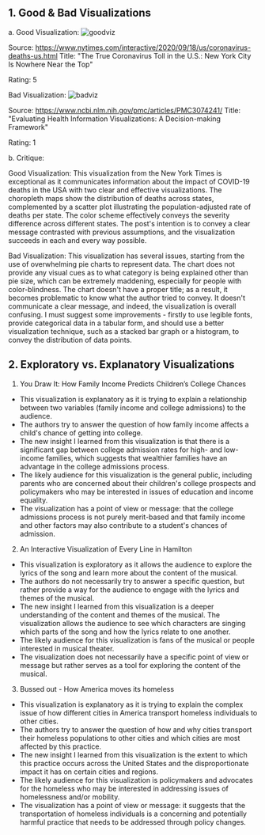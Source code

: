 ## 1. Good & Bad Visualizations

a. Good Visualization:
![goodviz](https://i.imgur.com/8Aonz9Q.png)

Source: https://www.nytimes.com/interactive/2020/09/18/us/coronavirus-deaths-us.html
Title: "The True Coronavirus Toll in the U.S.: New York City Is Nowhere Near the Top"

Rating: 5

Bad Visualization:
![badviz](https://i.imgur.com/WRGDM2Y.jpg)

Source: https://www.ncbi.nlm.nih.gov/pmc/articles/PMC3074241/
Title: "Evaluating Health Information Visualizations: A Decision-making Framework"

Rating: 1

b. Critique:

Good Visualization:
This visualization from the New York Times is exceptional as it communicates information about the impact of COVID-19 deaths in the USA with two clear and effective visualizations. The choropleth maps show the distribution of deaths across states, complemented by a scatter plot illustrating the population-adjusted rate of deaths per state. The color scheme effectively conveys the severity difference across different states. The post's intention is to convey a clear message contrasted with previous assumptions, and the visualization succeeds in each and every way possible.

Bad Visualization:
This visualization has several issues, starting from the use of overwhelming pie charts to represent data. The chart does not provide any visual cues as to what category is being explained other than pie size, which can be extremely maddening, especially for people with color-blindness. The chart doesn't have a proper title; as a result, it becomes problematic to know what the author tried to convey. It doesn't communicate a clear message, and indeed, the visualization is overall confusing. I must suggest some improvements - firstly to use legible fonts, provide categorical data in a tabular form, and should use a better visualization technique, such as a stacked bar graph or a histogram, to convey the distribution of data points.

## 2. Exploratory vs. Explanatory Visualizations

1. You Draw It: How Family Income Predicts Children’s College Chances
- This visualization is explanatory as it is trying to explain a relationship between two variables (family income and college admissions) to the audience.
- The authors try to answer the question of how family income affects a child's chance of getting into college.
- The new insight I learned from this visualization is that there is a significant gap between college admission rates for high- and low- income families, which suggests that wealthier families have an advantage in the college admissions process.
- The likely audience for this visualization is the general public, including parents who are concerned about their children's college prospects and policymakers who may be interested in issues of education and income equality.
- The visualization has a point of view or message: that the college admissions process is not purely merit-based and that family income and other factors may also contribute to a student's chances of admission.

2. An Interactive Visualization of Every Line in Hamilton
- This visualization is exploratory as it allows the audience to explore the lyrics of the song and learn more about the content of the musical.
- The authors do not necessarily try to answer a specific question, but rather provide a way for the audience to engage with the lyrics and themes of the musical.
- The new insight I learned from this visualization is a deeper understanding of the content and themes of the musical. The visualization allows the audience to see which characters are singing which parts of the song and how the lyrics relate to one another.
- The likely audience for this visualization is fans of the musical or people interested in musical theater.
- The visualization does not necessarily have a specific point of view or message but rather serves as a tool for exploring the content of the musical.

3. Bussed out - How America moves its homeless
- This visualization is explanatory as it is trying to explain the complex issue of how different cities in America transport homeless individuals to other cities.
- The authors try to answer the question of how and why cities transport their homeless populations to other cities and which cities are most affected by this practice.
- The new insight I learned from this visualization is the extent to which this practice occurs across the United States and the disproportionate impact it has on certain cities and regions.
- The likely audience for this visualization is policymakers and advocates for the homeless who may be interested in addressing issues of homelessness and/or mobility.
- The visualization has a point of view or message: it suggests that the transportation of homeless individuals is a concerning and potentially harmful practice that needs to be addressed through policy changes.